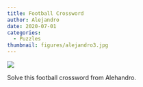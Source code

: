 ```yaml
---
title: Football Crossword
author: Alejandro
date: 2020-07-01
categories:
  - Puzzles
thumbnail: figures/alejandro3.jpg
---
```


![](https://raw.githubusercontent.com/europa-ee/news/master/static/figures/alejandro3.jpg)

Solve this football crossword from Alehandro.

<br>
<br>
